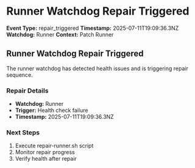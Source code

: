 # Runner Watchdog Repair Triggered

**Event Type:** repair_triggered
**Timestamp:** 2025-07-11T19:09:36.3NZ
**Watchdog:** Runner
**Context:** Patch Runner


## Runner Watchdog Repair Triggered

The runner watchdog has detected health issues and is triggering repair sequence.

### Repair Details
- **Watchdog:** Runner
- **Trigger:** Health check failure
- **Timestamp:** 2025-07-11T19:09:36.3NZ

### Next Steps
1. Execute repair-runner.sh script
2. Monitor repair progress
3. Verify health after repair


